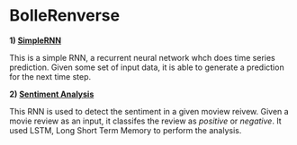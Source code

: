 # BolleRenverse


**1) [SimpleRNN](https://github.com/yashk2000/BolleRenverse/blob/master/SimpleRNN.ipynb)**

This is a simple RNN, a recurrent neural network whch does time series prediction. Given some set of input data, it is able to generate a prediction for the next time step.

**2) [Sentiment Analysis](https://github.com/yashk2000/BolleRenverse/blob/master/SentimentAnalysis.ipynb)**

This RNN is used to detect the sentiment in a given moview reivew. Given a movie review as an input, it classifes the review as *positive* or *negative*. It used LSTM, Long Short Term Memory to perform the analysis. 
